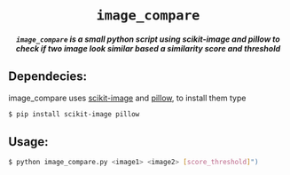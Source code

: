 <div align="center">

# `image_compare`
<p>
<h5><code>image_compare</code> is a small python script using scikit-image and pillow to check if two
image look similar based a similarity score and threshold</h5>
</p>
</div>

## Dependecies:
image_compare uses [scikit-image](https://github.com/scikit-image/scikit-image) and [pillow](https://github.com/python-pillow/Pillow), to install them type
```bash
$ pip install scikit-image pillow
```

## Usage:
```bash
$ python image_compare.py <image1> <image2> [score_threshold]")
```
